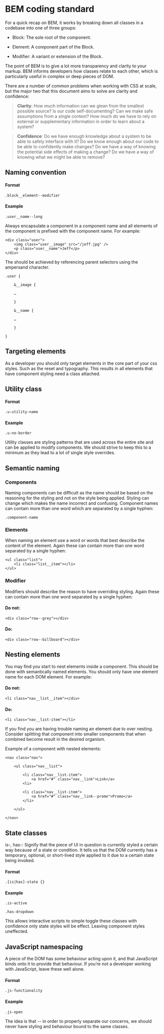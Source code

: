 BEM coding standard
===================

For a quick recap on BEM, it works by breaking down all classes in a
codebase into one of three groups:

-   Block: The sole root of the component.

-   Element: A component part of the Block.

-   Modifier: A variant or extension of the Block.

The point of BEM is to give a lot more transparency and clarity to your
markup. BEM informs developers how classes relate to each other, which
is particularly useful in complex or deep pieces of DOM.

There are a number of common problems when working with CSS at scale,
but the major two that this document aims to solve are clarity and
confidence:

> **Clarity**: How much information can we glean from the smallest
> possible source? Is our code self-documenting? Can we make safe
> assumptions from a single context? How much do we have to rely on
> external or supplementary information in order to learn about a
> system?

> **Confidence**: Do we have enough knowledge about a system to be
> able to safely interface with it? Do we know enough about our code
> to be able to confidently make changes? Do we have a way of
> knowing the potential side effects of making a change? Do we have
> a way of knowing what we might be able to remove?

Naming convention
-----------------

#### Format

`.block__element--modifier`

#### Example

`.user__name--long`

Always encapsulate a component in a component name and all elements of
the component is prefixed with the component name. For example:

```
<div class="user">
    <img class="user__image" src="/jeff.jpg" />
    <p class="user__name">Jeff</p>
</div>
```

The should be achieved by referencing parent selectors using the
ampersand character.

```
.user {

    &__image {
    
    …
    
    }

    &__name {
    
    …
    
    }

}
```

Targeting elements
------------------

As a developer you should only target elements in the core part of your
css styles. Such as the reset and typography. This results in all
elements that have component styling need a class attached.

Utility class
-------------

#### Format

`.u-utility-name`

#### Example

`.u-no-border`

Utility classes are styling patterns that are used across the entire
site and can be applied to modify components. We should strive to keep
this to a minimum as they lead to a lot of single style overrides.

Semantic naming
---------------

### Components

Naming components can be difficult as the name should be based on the
reasoning for the styling and not on the style being applied. Styling
can change which makes the name incorrect and confusing. Component names
can contain more than one word which are separated by a single hyphen:

`.component-name`

### Elements

When naming an element use a word or words that best describe the
content of the element. Again these can contain more than one word
separated by a single hyphen:

```
<ul class="list">
    <li class="list__item"></li>
</ul>
```

### Modifier

Modifiers should describe the reason to have overriding styling. Again
these can contain more than one word separated by a single hyphen:

#### Do not:

`<div class="row--grey"></div>`

#### Do:

`<div class="row--billboard"></div>`

Nesting elements
----------------

You may find you start to nest elements inside a component. This should
be done with semantically named elements. You should only have one
element name for each DOM element. For example:

#### Do not:

`<li class="nav__list__item"></div>`

#### Do:

`<li class="nav__list-item"></li>`

If you find you are having trouble naming an element due to over
nesting. Consider splitting that component into smaller components that
when combined become result in the desired organism.

Example of a component with nested elements:

```
<nav class="nav">

    <ul class="nav__list">
    
        <li class="nav__list-item">
            <a href="#" class="nav__link">Link</a>
        <li>
        
        <li class="nav__list-item">
            <a href="#" class="nav__link--promo">Promo</a>
        </li>
    
    </ul>

</nav>
```

State classes
-------------

is-, has-: Signify that the piece of UI in question is currently styled
a certain way because of a state or condition. It tells us that the DOM
currently has a temporary, optional, or short-lived style applied to it
due to a certain state being invoked.

#### Format

`.[is|has]-state {}`

#### Example

`.is-active`

`.has-dropdown`

This allows interactive scripts to simple toggle these classes with
confidence only state styles will be effect. Leaving component styles
uneffected.

JavaScript namespacing
----------------------

A piece of the DOM has some behaviour acting upon it, and that
JavaScript binds onto it to provide that behaviour. If you’re not a
developer working with JavaScript, leave these well alone.

#### Format

`.js-functionality`

#### Example

`.js-open`

The idea is that -- in order to properly separate our concerns, we
should never have styling and behaviour bound to the same classes.
